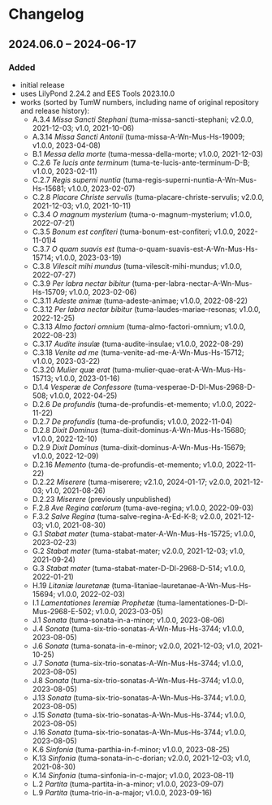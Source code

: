 # Changelog

## 2024.06.0 – 2024-06-17

### Added

- initial release
- uses LilyPond 2.24.2 and EES Tools 2023.10.0
- works (sorted by TumW numbers, including name of original repository and release history):
  - A.3.4 *Missa Sancti Stephani* (tuma-missa-sancti-stephani; v2.0.0, 2021-12-03; v1.0, 2021-10-06)
  - A.3.14 *Missa Sancti Antonii* (tuma-missa-A-Wn-Mus-Hs-19009; v1.0.0, 2023-04-08)
  - B.1 *Messa della morte* (tuma-messa-della-morte; v1.0.0, 2021-12-03)
  - C.2.6 *Te lucis ante terminum* (tuma-te-lucis-ante-terminum-D-B; v1.0.0, 2023-02-11)
  - C.2.7 *Regis superni nuntia* (tuma-regis-superni-nuntia-A-Wn-Mus-Hs-15681; v1.0.0, 2023-02-07)
  - C.2.8 *Placare Christe servulis* (tuma-placare-christe-servulis; v2.0.0, 2021-12-03; v1.0, 2021-10-11)
  - C.3.4 *O magnum mysterium* (tuma-o-magnum-mysterium; v1.0.0, 2022-07-21)
  - C.3.5 *Bonum est confiteri* (tuma-bonum-est-confiteri; v1.0.0, 2022-11-01)4
  - C.3.7 *O quam suavis est* (tuma-o-quam-suavis-est-A-Wn-Mus-Hs-15714; v1.0.0, 2023-03-19)
  - C.3.8 *Vilescit mihi mundus* (tuma-vilescit-mihi-mundus; v1.0.0, 2022-07-27)
  - C.3.9 *Per labra nectar bibitur* (tuma-per-labra-nectar-A-Wn-Mus-Hs-15709; v1.0.0, 2023-02-06)
  - C.3.11 *Adeste animæ* (tuma-adeste-animae; v1.0.0, 2022-08-22)
  - C.3.12 *Per labra nectar bibitur* (tuma-laudes-mariae-resonas; v1.0.0, 2022-12-25)
  - C.3.13 *Almo factori omnium* (tuma-almo-factori-omnium; v1.0.0, 2022-08-23)
  - C.3.17 *Audite insulæ* (tuma-audite-insulae; v1.0.0, 2022-08-29)
  - C.3.18 *Venite ad me* (tuma-venite-ad-me-A-Wn-Mus-Hs-15712; v1.0.0, 2023-03-22)
  - C.3.20 *Mulier quæ erat* (tuma-mulier-quae-erat-A-Wn-Mus-Hs-15713; v1.0.0, 2023-01-16)
  - D.1.4 *Vesperæ de Confessore* (tuma-vesperae-D-Dl-Mus-2968-D-508; v1.0.0, 2022-04-25)
  - D.2.6 *De profundis* (tuma-de-profundis-et-memento; v1.0.0, 2022-11-22)
  - D.2.7 *De profundis* (tuma-de-profundis; v1.0.0, 2022-11-04)
  - D.2.8 *Dixit Dominus* (tuma-dixit-dominus-A-Wn-Mus-Hs-15680; v1.0.0, 2022-12-10)
  - D.2.9 *Dixit Dominus* (tuma-dixit-dominus-A-Wn-Mus-Hs-15679; v1.0.0, 2022-12-09)
  - D.2.16 *Memento* (tuma-de-profundis-et-memento; v1.0.0, 2022-11-22)
  - D.2.22 *Miserere* (tuma-miserere; v2.1.0, 2024-01-17; v2.0.0, 2021-12-03; v1.0, 2021-08-26)
  - D.2.23 *Miserere* (previously unpublished)
  - F.2.8 *Ave Regina cœlorum* (tuma-ave-regina; v1.0.0, 2022-09-03)
  - F.3.2 *Salve Regina* (tuma-salve-regina-A-Ed-K-8; v2.0.0, 2021-12-03; v1.0, 2021-08-30)
  - G.1 *Stabat mater* (tuma-stabat-mater-A-Wn-Mus-Hs-15725; v1.0.0, 2023-02-23)
  - G.2 *Stabat mater* (tuma-stabat-mater; v2.0.0, 2021-12-03; v1.0, 2021-09-24)
  - G.3 *Stabat mater* (tuma-stabat-mater-D-Dl-2968-D-514; v1.0.0, 2022-01-21)
  - H.19 *Litaniæ lauretanæ* (tuma-litaniae-lauretanae-A-Wn-Mus-Hs-15694; v1.0.0, 2022-02-03)
  - I.1 *Lamentationes Ieremiæ Prophetæ* (tuma-lamentationes-D-Dl-Mus-2968-E-502; v1.0.0, 2023-03-05)
  - J.1 *Sonata* (tuma-sonata-in-a-minor; v1.0.0, 2023-08-06)
  - J.4 *Sonata* (tuma-six-trio-sonatas-A-Wn-Mus-Hs-3744; v1.0.0, 2023-08-05)
  - J.6 *Sonata* (tuma-sonata-in-e-minor; v2.0.0, 2021-12-03; v1.0, 2021-10-25)
  - J.7 *Sonata* (tuma-six-trio-sonatas-A-Wn-Mus-Hs-3744; v1.0.0, 2023-08-05)
  - J.8 *Sonata* (tuma-six-trio-sonatas-A-Wn-Mus-Hs-3744; v1.0.0, 2023-08-05)
  - J.13 *Sonata* (tuma-six-trio-sonatas-A-Wn-Mus-Hs-3744; v1.0.0, 2023-08-05)
  - J.15 *Sonata* (tuma-six-trio-sonatas-A-Wn-Mus-Hs-3744; v1.0.0, 2023-08-05)
  - J.16 *Sonata* (tuma-six-trio-sonatas-A-Wn-Mus-Hs-3744; v1.0.0, 2023-08-05)
  - K.6 *Sinfonia* (tuma-parthia-in-f-minor; v1.0.0, 2023-08-25)
  - K.13 *Sinfonia* (tuma-sonata-in-c-dorian; v2.0.0, 2021-12-03; v1.0, 2021-08-30)
  - K.14 *Sinfonia* (tuma-sinfonia-in-c-major; v1.0.0, 2023-08-11)
  - L.2 *Partita* (tuma-partita-in-a-minor; v1.0.0, 2023-09-07)
  - L.9 *Partita* (tuma-trio-in-a-major; v1.0.0, 2023-09-16)
